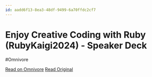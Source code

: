 ```yaml
---
id: aadd6f13-8ea3-48df-9499-6a70ffdc2cf7
---
```


# Enjoy Creative Coding with Ruby (RubyKaigi2024) - Speaker Deck
#Omnivore

[Read on Omnivore](https://omnivore.app/me/enjoy-creative-coding-with-ruby-ruby-kaigi-2024-speaker-deck-19112168f56)
[Read Original](https://speakerdeck.com/chobishiba/enjoy-creative-coding-with-ruby-rubykaigi2024)


